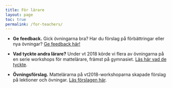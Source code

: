 ```yaml
---
title: För lärare
layout: page
toc: true
permalink: /for-teachers/
---
```


<!--Matematikämnet har mycket att vinna på att använda sig av programmering i undervisningen:

- Programmering liknar matematik - vi använder funktioner och abstrakta symboler - men på ett väldigt konkret sätt som bidrar till förståelsen av matematiken.
- Programmering gör det lätt att experimentera - vi kan prova oss fram för att hitta lösningar och undersöka samband.
- Med programmering kan vi lösa problem som skulle ta alldeles för lång tid att lösa för hand, till exempel gissa systematiskt för att leta reda på en lösning till en ekvation, eller kasta tärning tusentals gånger.
- Programmering är kul! Att få ett program att fungera ger en kick!
-->

<!--Här kommer vi att samla exempel på lektioner...-->

* **Ge feedback.** Gick övningarna bra? Har du förslag på förbättringar eller nya övningar? [Ge feedback här!](https://docs.google.com/forms/d/e/1FAIpQLSdsyYYZXVpJnUU5qYpvgyrZxhG8eee-s3oD7mnfXoxd447WSw/viewform)

* **Vad tyckte andra lärare?** Under vt 2018 körde vi flera av övningarna på en serie workshops för mattelärare, främst på gymnasiet. [Läs här vad de tyckte](vt2018-teacher-workshops.md).

* **Övningsförslag.** Mattelärarna på vt2018-workshoparna skapade förslag på lektioner och övningar. [Läs förslagen här](https://docs.google.com/document/d/1Egre1BUaUCugxstR1sCHbXw_jMpPJT8iCnRNC4iAhi0/edit?usp=sharing). 
